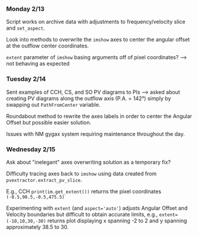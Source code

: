 ### Monday 2/13

Script works on archive data with adjustments to frequency/velocity slice and `set_aspect`.

Look into methods to overwrite the `imshow` axes to center the angular offset at the outflow center coordinates. 

`extent` parameter of `imshow` basing arguments off of pixel coordinates? --> not behaving as expected

### Tuesday 2/14 

Sent examples of CCH, CS, and SO PV diagrams to PIs --> asked about creating PV diagrams along the outflow axis (P.A. = 142°) simply by swapping out `PathFromCenter` variable.

Roundabout method to rewrite the axes labels in order to center the Angular Offset but possible easier solution. 

Issues with NM gygax system requiring maintenance throughout the day. 

### Wednesday 2/15

Ask about "inelegant" axes overwriting solution as a temporary fix? 

Difficulty tracing axes back to `imshow` using data created from `pvextractor.extract_pv_slice`.

E.g., CCH `print(im.get_extent())` returns the pixel coordinates `(-0.5,98.5,-0.5,475.5)` 

Experimenting with `extent` (and `aspect='auto'`) adjusts Angular Offset and Velocity boundaries but difficult to obtain accurate limits, e.g., `extent=(-10,10,30,-30)` returns plot displaying x spanning -2 to 2 and y spanning approximately 38.5 to 30.
